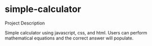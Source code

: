 # simple-calculator
Project Description

Simple calculator using javascript, css, and html. Users can perform mathematical equations and the correct answer will populate.
